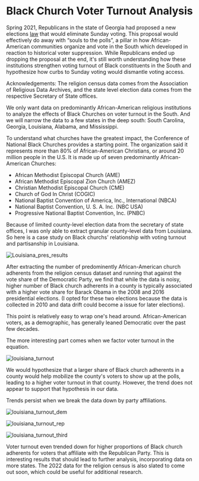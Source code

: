 # Black Church Voter Turnout Analysis

Spring 2021, Republicans in the state of Georgia had proposed a new elections [law](https://www.washingtonpost.com/politics/2021/02/24/new-georgia-legislation-would-curb-souls-polls/) that would eliminate Sunday voting. This proposal would effectively do away with “souls to the polls”, a pillar in how African-American communities organize and vote in the South which developed in reaction to historical voter suppression. While Republicans ended up dropping the proposal at the end, it's still worth understanding how these institutions strengthen voting turnout of Black constituents in the South and hypothesize how curbs to Sunday voting would dismantle voting access.

Acknowledgements: The religion census data comes from the Association of Religious Data Archives, and the state level election data comes from the respective Secretary of State offices.

We only want data on predominantly African-American religious institutions to analyze the effects of Black Churches on voter turnout in the South. And we will narrow the data to a few states in the deep south: South Carolina, Georgia, Louisiana, Alabama, and Mississippi.

To understand what churches have the greatest impact, the Conference of National Black Churches provides a starting point. The organization said it represents more than 80% of African-American Christians, or around 20 million people in the U.S. It is made up of seven predominantly African-American Churches:

- African Methodist Episcopal Church (AME)
- African Methodist Episcopal Zion Church (AMEZ)
- Christian Methodist Episcopal Church (CME)
- Church of God In Christ (COGIC)
- National Baptist Convention of America, Inc., International (NBCA)
- National Baptist Convention, U. S. A. Inc. (NBC USA)
- Progressive National Baptist Convention, Inc. (PNBC) 

Because of limited county-level election data from the secretary of state offices, I was only able to extract granular county-level data from Louisiana. So here is a case study on Black churchs' relationship with voting turnout and partisanship in Louisiana. 

![Louisiana_pres_results](https://user-images.githubusercontent.com/60377132/196599771-6ecabf55-fa6a-47b0-8eef-543ea2d8fb11.png)

After extracting the number of predominently African-American church adherents from the religion census dataset and running that against the vote share of the Democratic Party, we find that while the data is noisy, higher number of Black church adherents in a county is typically associated with a higher vote share for Barack Obama in the 2008 and 2016 presidential elections. (I opted for these two elections because the data is collected in 2010 and data drift could become a issue for later elections). 

This point is relatively easy to wrap one's head around. African-American voters, as a demographic, has generally leaned Democratic over the past few decades.

The more interesting part comes when we factor voter turnout in the equation.

![louisiana_turnout](https://user-images.githubusercontent.com/60377132/196600647-defcb53d-1b06-4582-977c-cc75f0c7cf8f.png)

We would hypothesize that a larger share of Black church adherents in a county would help mobilize the county's voters to show up at the polls, leading to a higher voter turnout in that county. However, the trend does not appear to support that hypothesis in our data. 

Trends persist when we break the data down by party affiliations.

![louisiana_turnout_dem](https://user-images.githubusercontent.com/60377132/196600957-5dc99863-d13e-4743-a4b8-0f7fe4a346d3.png)

![louisiana_turnout_rep](https://user-images.githubusercontent.com/60377132/196600994-653d6e59-af50-4285-804f-aa235fcd0a15.png)

![louisiana_turnout_third](https://user-images.githubusercontent.com/60377132/196601065-f6b0e809-7245-45b6-ad67-f867ce5c7927.png)

Voter turnout even trended down for higher proportions of Black church adherents for voters that affiliate with the Republican Party. This is interesting results that should lead to further analysis, incorporating data on more states. The 2022 data for the religion census is also slated to come out soon, which could be useful for additional research. 

